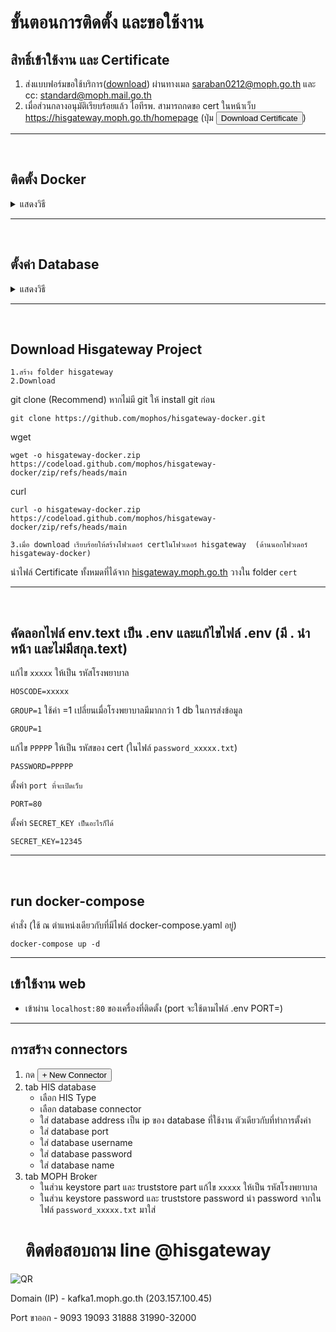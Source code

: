 # ขั้นตอนการติดตั้ง และขอใช้งาน
## สิทธิ์เข้าใช้งาน และ Certificate
1. ส่งแบบฟอร์มขอใช้บริการ([download](https://moph.cc/_aHErjLjJ)) ผ่านทางเมล saraban0212@moph.go.th และ cc: standard@moph.mail.go.th
2. เมื่อส่วนกลางอนุมัติเรียบร้อยแล้ว ไอทีรพ. สามารถกดขอ cert ในหน้าเว็บ https://hisgateway.moph.go.th/homepage (ปุ่ม <button>Download Certificate</button>)
---
<br>

## ติดตั้ง Docker
<details><summary>แสดงวิธี</summary>
<p>

1. ติดตั้ง Docker
    - centos: [https://docs.docker.com/engine/install/centos](https://docs.docker.com/engine/install/centos)
    - debian: [https://docs.docker.com/engine/install/debian](https://docs.docker.com/engine/install/debian)
    - fedora: [https://docs.docker.com/engine/install/fedora](https://docs.docker.com/engine/install/fedora)
    - ubuntu: [https://docs.docker.com/engine/install/ubuntu](https://docs.docker.com/engine/install/ubuntu)

2. ติดตั้ง Docker-compose
    - [https://docs.docker.com/compose/install/](https://docs.docker.com/compose/install/)
</p>
</details>

---
<br>

## ตั้งค่า Database
<details><summary>แสดงวิธี</summary>
<p>

### Postgres
<details>
  <summary>แสดงวิธี</summary>
  <p>

   1. Install plugin
   	- CentOS:
           ```
           sudo yum install wal2json<version>
           ```
   	- Ubuntu:
     	    ```
           sudo apt-get install postgresql-<version>-wal2json
           ```

       **example** Postgres V.13: `wal2json13` | `postgresql-13-wal2json`

       ***ref:*** [htps://github.com/eulerto/wal2json](htps://github.com/eulerto/wal2json)
   2. Configuration options in postgresql.conf:
       ```
       wal_level = logical;
       max_replication_slots = 10;
       shared_preload_libraries = 'wal2json'
       ```
   3. Restert service postgres
   - ***P.S.*** Show config path
       ```
       SHOW config_file
       ```
       Ubuntu: `/etc/postgresql/{{version}}/main/postgresql.conf`

       CentOS: `/var/lib/pgsql/{{version}}/data/postgresql.conf`

  </p>
</details>

---

### 
      
<details><summary>แสดงวิธี</summary>
<p>

1. Configuration options in my.cnf/my.ini วางใต้ `[mysqld]`
    ```
    server_id=10001
    log_bin=gwhis
    binlog_format=row
    binlog_do_db=ชื่อฐานข้อมูล

    ;บางเวอร์ชั่นใช้ binlog_expire_logs_seconds=
    expire_logs_days=7

    ;กรณีตั้งค่าที่เครื่อง slave โดยใช้ของ mysql ถ้าเป็น slave โดยใช้ tools hosxp ไม่ต้องใส่
    log_slave_updates=on
    ```
2. restart service mysql
3. ทดสอบ Binlog โดยการเข้าไป Query ในฐานข้อมูลใช้คำสั่ง `SHOW BINARY LOGS;`
- ***P.S.*** `GRANT CREATE, SELECT, RELOAD, SHOW DATABASES, REPLICATION SLAVE, REPLICATION CLIENT`

</p>
</details>

---
### SQL Server
<details><summary>แสดงวิธี</summary>
<p>

> #### **IMPORTANT**
> **Change data capture (CDC) is only available in the Enterprise, Developer, and Enterprise Evaluation editions**

ถ้าหากใช้ Standard Edition จะรันคำสั่งนี้ไม่ได้ `EXEC sys.sp_cdc_enable_db` และจะติด Error ดังนี้

> Msg 22988, Level 16, State 1, Server NAME, Procedure sp_cdc_enable_db,
This instance of SQL Server is the Standard Edition (64-bit). Change data capture is only available in the Enterprise, Developer, and Enterprise Evaluation editions.
> [42000] [Microsoft][ODBC Driver 17 for SQL Server][SQL Server]This instance of SQL Server is the Standard Edition (64-bit). Change data capture is only available in the Enterprise, Developer, and Enterprise Evaluation editions. (22988)

1. ใช้คำสั่ง Query เพื่อเปิด CDC สำหรับฐานข้อมูล
    ```
    EXEC sys.sp_cdc_enable_db
    ```

2. ใช้คำสั่ง Query เพื่อเปิด CDC ให้กับตาราง

    - ทีละตาราง
        ```
        EXEC sys.sp_cdc_enable_table
            @source_schema = 'dbo',
            @source_name = 'tableName',
            @role_name = NULL,
            @filegroup_name = NULL,
            @supports_net_changes = 1;
        ```
    ---
    - สร้าง function เพื่อเปิด cdc ทีเดียว
        ```
        create procedure sp_enable_disable_cdc_all_tables(@dbname varchar(100), @enable bit)
        as
        BEGIN TRY
        DECLARE @source_name varchar(400);
        declare @sql varchar(1000)
        DECLARE the_cursor CURSOR FAST_FORWARD FOR
        SELECT table_name
        FROM INFORMATION_SCHEMA.TABLES where TABLE_CATALOG=@dbname and table_schema='dbo' and table_name != 'systranschemas'
        OPEN the_cursor
        FETCH NEXT FROM the_cursor INTO @source_name
        WHILE @@FETCH_STATUS = 0
        BEGIN
        if @enable = 1
        set @sql =' Use '+ @dbname+ ';EXEC sys.sp_cdc_enable_table
                    @source_schema = N''dbo'',@source_name = '+@source_name+'
                , @role_name = N'''+'dbo'+''''
        else
        set @sql =' Use '+ @dbname+ ';EXEC sys.sp_cdc_disable_table
                    @source_schema = N''dbo'',@source_name = '+@source_name+',  @capture_instance =''all'''
        exec(@sql)
        FETCH NEXT FROM the_cursor INTO @source_name
        END
        CLOSE the_cursor
        DEALLOCATE the_cursor
        SELECT 'Successful'
        END TRY
        BEGIN CATCH
        CLOSE the_cursor
        DEALLOCATE the_cursor
            SELECT
                ERROR_NUMBER() AS ErrorNumber
                ,ERROR_MESSAGE() AS ErrorMessage;
        END CATCH
        ```
      ```
      EXEC sp_enable_disable_cdc_all_tables "database",1
      ```
3. ใช้คำสั่ง Query เพื่อดูตารางที่เปิด CDC
    ```
    SELECT t.name, t.is_tracked_by_cdc FROM sys.tables t WHERE t.is_tracked_by_cdc = 1;
    ```

</p>
</details>

---
### Oracle
<details><summary>แสดงวิธี</summary>
<p>

  ```shell
  ORACLE_SID=ORACLCDB dbz_oracle sqlplus /nolog
  ```
  ```
  CONNECT sys/top_secret AS SYSDBA
  alter system set db_recovery_file_dest_size = 10G;
  alter system set db_recovery_file_dest = '/opt/oracle/oradta/recovery_area' scope=spfile;
  shutdown immediate
  startup mount
  alter database archivelog;
  alter database open;
  ```
  Should now "Database log mode: Archive Mode"
  ```
  archive log list

  exit;
  ```
  ***ref:*** https://debezium.io/documentation/reference/connectors/oracle.html#_preparing_the_database

</p>
</details>

</p>
</details>

---
<br>

## Download Hisgateway Project
    1.สร้าง folder hisgateway 
    2.Download 
  git clone (Recommend)  หากไม่มี git ให้ install git ก่อน
  ```
  git clone https://github.com/mophos/hisgateway-docker.git
  ```
  wget
  ```
  wget -o hisgateway-docker.zip https://codeload.github.com/mophos/hisgateway-docker/zip/refs/heads/main
  ```
  curl
  ```
  curl -o hisgateway-docker.zip https://codeload.github.com/mophos/hisgateway-docker/zip/refs/heads/main
  ```
    3.เมื่อ download เรียบร้อยให้สร้างโฟวเดอร์ certในโฟวเดอร์ hisgateway  (ด้านนอกโฟวเดอร์ hisgateway-docker)

  นำไฟล์ Certificate ทั้งหมดที่ได้จาก [hisgateway.moph.go.th](https://hisgateway.moph.go.th/tutorial/homepage) วางใน folder `cert`

---
<br>

## คัดลอกไฟล์ env.text เป็น .env  และแก้ไขไฟล์ .env  (มี . นำหน้า และไม่มีสกุล.text)

แก้ไข `xxxxx` ให้เป็น รหัสโรงพยาบาล
```
HOSCODE=xxxxx
```
    
`GROUP=1` ใช้ค่า =1 เปลี่ยนเมื่อโรงพยาบาลมีมากกว่า 1 db ในการส่งข้อมูล
```
GROUP=1
```
    
แก้ไข `PPPPP` ให้เป็น รหัสของ cert (ในไฟล์ `password_xxxxx.txt`)
```
PASSWORD=PPPPP
```
    
ตั้งค่า `port ที่จะเปิดเว็บ` 
```
PORT=80
```
    
ตั้งค่า `SECRET_KEY เป็นอะไรก็ได้` 
```
SECRET_KEY=12345
```
---
<br>

 ## run docker-compose
คำสั่ง (ใช้ ณ ตำแหน่งเดียวกับที่มีไฟล์ docker-compose.yaml อยู่)
  ```
  docker-compose up -d
  ```
---
## เข้าใช้งาน web
- เข้าผ่าน `localhost:80` ของเครื่องที่ติดตั้ง (port จะใช้ตามไฟล์ .env PORT=)
---
## การสร้าง connectors
1. กด <button>+ New Connector</button>
2. tab HIS database
     - เลือก HIS Type
     - เลือก database connector
     - ใส่ database address เป็น ip ของ database ที่ใช้งาน ตัวเดียวกับที่ทำการตั้งค่า
     - ใส่ database port
     - ใส่ database username
     - ใส่ database password
     - ใส่ database name
3. tab MOPH Broker
   - ในส่วน keystore part และ truststore part
       แก้ไข `xxxxx` ให้เป็น รหัสโรงพยาบาล
   - ในส่วน keystore password และ truststore password
       นำ password จากในไฟล์ `password_xxxxx.txt` มาใส่
    # ติดต่อสอบถาม line @hisgateway
![QR](https://qr-official.line.me/sid/M/992qwkma.png)

Domain (IP) -
kafka1.moph.go.th (203.157.100.45)
    
Port ขาออก -
9093
19093
31888
31990-32000
